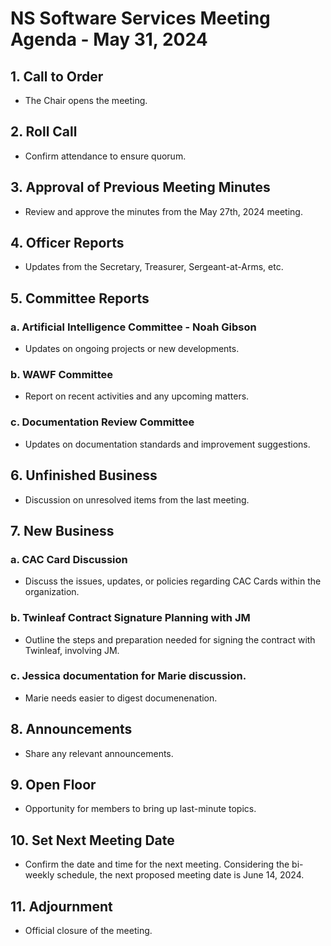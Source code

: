 # NS Software Services Meeting Agenda - May 31, 2024

## 1. Call to Order
- The Chair opens the meeting.

## 2. Roll Call
- Confirm attendance to ensure quorum.

## 3. Approval of Previous Meeting Minutes
- Review and approve the minutes from the May 27th, 2024 meeting.

## 4. Officer Reports
- Updates from the Secretary, Treasurer, Sergeant-at-Arms, etc.

## 5. Committee Reports
### a. Artificial Intelligence Committee - Noah Gibson
- Updates on ongoing projects or new developments.
### b. WAWF Committee
- Report on recent activities and any upcoming matters.
### c. Documentation Review Committee
- Updates on documentation standards and improvement suggestions.

## 6. Unfinished Business
- Discussion on unresolved items from the last meeting.

## 7. New Business
### a. CAC Card Discussion
- Discuss the issues, updates, or policies regarding CAC Cards within the organization.
### b. Twinleaf Contract Signature Planning with JM
- Outline the steps and preparation needed for signing the contract with Twinleaf, involving JM.
### c. Jessica documentation for Marie discussion.
- Marie needs easier to digest documenenation.

## 8. Announcements
- Share any relevant announcements.

## 9. Open Floor
- Opportunity for members to bring up last-minute topics.

## 10. Set Next Meeting Date
- Confirm the date and time for the next meeting. Considering the bi-weekly schedule, the next proposed meeting date is June 14, 2024.

## 11. Adjournment
- Official closure of the meeting.
